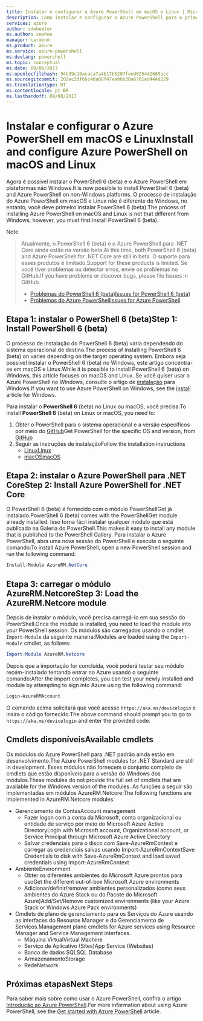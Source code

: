 ```yaml
---
title: Instalar e configurar o Azure PowerShell em macOS e Linux | Microsoft Docs
description: Como instalar e configurar o Azure PowerShell para o primeiro uso em macOS e Linux.
services: azure
author: sdwheeler
ms.author: sewhee
manager: carmonm
ms.product: azure
ms.service: azure-powershell
ms.devlang: powershell
ms.topic: conceptual
ms.date: 09/06/2017
ms.openlocfilehash: 94b39c18acaca7a4b17b5207feed025442665acc
ms.sourcegitcommit: 202ec2df66c40a60f47ea06b30a6701ad444d229
ms.translationtype: HT
ms.contentlocale: pt-BR
ms.lasthandoff: 09/08/2017
---
```

# <a name="install-and-configure-azure-powershell-on-macos-and-linux"></a><span data-ttu-id="ee301-103">Instalar e configurar o Azure PowerShell em macOS e Linux</span><span class="sxs-lookup"><span data-stu-id="ee301-103">Install and configure Azure PowerShell on macOS and Linux</span></span>

<span data-ttu-id="ee301-104">Agora é possível instalar o PowerShell 6 (beta) e o Azure PowerShell em plataformas não Windows.</span><span class="sxs-lookup"><span data-stu-id="ee301-104">It is now possible to install PowerShell 6 (beta) and Azure PowerShell on non-Windows platforms.</span></span>
<span data-ttu-id="ee301-105">O processo de instalação do Azure PowerShell em macOS e Linux não é diferente do Windows, no entanto, você deve primeiro instalar PowerShell 6 (beta).</span><span class="sxs-lookup"><span data-stu-id="ee301-105">The process of installing Azure PowerShell on macOS and Linux is not that different from Windows, however, you must first install PowerShell 6 (beta).</span></span>

> [!NOTE]

> <span data-ttu-id="ee301-106">Atualmente, o PowerShell 6 (beta) e o Azure PowerShell para .NET Core ainda estão na versão beta.</span><span class="sxs-lookup"><span data-stu-id="ee301-106">At this time, both PowerShell 6 (beta) and Azure PowerShell for .NET Core are still in beta.</span></span>
> <span data-ttu-id="ee301-107">O suporte para esses produtos é limitado.</span><span class="sxs-lookup"><span data-stu-id="ee301-107">Support for these products is limited.</span></span> <span data-ttu-id="ee301-108">Se você tiver problemas ou detectar erros, envie os problemas no GitHub.</span><span class="sxs-lookup"><span data-stu-id="ee301-108">If you have problems or discover bugs, please file Issues in GitHub.</span></span>
>
> * [<span data-ttu-id="ee301-109">Problemas do PowerShell 6 (beta)</span><span class="sxs-lookup"><span data-stu-id="ee301-109">Issues for PowerShell 6 (beta)</span></span>](https://github.com/PowerShell/PowerShell/issues)
> * [<span data-ttu-id="ee301-110">Problemas do Azure PowerShell</span><span class="sxs-lookup"><span data-stu-id="ee301-110">Issues for Azure PowerShell</span></span>](https://github.com/azure/azure-docs-powershell/issues)

## <a name="step-1-install-powershell-6-beta"></a><span data-ttu-id="ee301-111">Etapa 1: instalar o PowerShell 6 (beta)</span><span class="sxs-lookup"><span data-stu-id="ee301-111">Step 1: Install PowerShell 6 (beta)</span></span>

<span data-ttu-id="ee301-112">O processo de instalação do PowerShell 6 (beta) varia dependendo do sistema operacional de destino.</span><span class="sxs-lookup"><span data-stu-id="ee301-112">The process of installing PowerShell 6 (beta) on varies depending on the target operating system.</span></span>
<span data-ttu-id="ee301-113">Embora seja possível instalar o PowerShell 6 (beta) no Windows, este artigo concentra-se em macOS e Linux.</span><span class="sxs-lookup"><span data-stu-id="ee301-113">While it is possible to install PowerShell 6 (beta) on Windows, this article focuses on macOS and Linux.</span></span> <span data-ttu-id="ee301-114">Se você quiser usar o Azure PowerShell no Windows, consulte o artigo de [instalação](./install-azurerm-ps.md) para Windows.</span><span class="sxs-lookup"><span data-stu-id="ee301-114">If you want to use Azure PowerShell on Windows, see the [install](./install-azurerm-ps.md) article for Windows.</span></span>

<span data-ttu-id="ee301-115">Para instalar o **PowerShell 6** (beta) no Linux ou macOS, você precisa:</span><span class="sxs-lookup"><span data-stu-id="ee301-115">To install **PowerShell 6** (beta) on Linux or macOS, you need to:</span></span>

1. <span data-ttu-id="ee301-116">Obter o PowerShell para o sistema operacional e a versão específicos por meio do [GitHub](https://github.com/powershell/powershell#get-powershell)</span><span class="sxs-lookup"><span data-stu-id="ee301-116">Get PowerShell for the specific OS and version, from [GitHub](https://github.com/powershell/powershell#get-powershell)</span></span>
2. <span data-ttu-id="ee301-117">Seguir as instruções de instalação</span><span class="sxs-lookup"><span data-stu-id="ee301-117">Follow the installation instructions</span></span>
   - [<span data-ttu-id="ee301-118">Linux</span><span class="sxs-lookup"><span data-stu-id="ee301-118">Linux</span></span>](https://github.com/PowerShell/PowerShell/blob/master/docs/installation/linux.md)
   - [<span data-ttu-id="ee301-119">macOS</span><span class="sxs-lookup"><span data-stu-id="ee301-119">macOS</span></span>](https://github.com/PowerShell/PowerShell/blob/master/docs/installation/linux.md#macos-1012)

## <a name="step-2-install-azure-powershell-for-net-core"></a><span data-ttu-id="ee301-120">Etapa 2: instalar o Azure PowerShell para .NET Core</span><span class="sxs-lookup"><span data-stu-id="ee301-120">Step 2: Install Azure PowerShell for .NET Core</span></span>

<span data-ttu-id="ee301-121">O PowerShell 6 (beta) é fornecido com o módulo PowerShellGet já instalado.</span><span class="sxs-lookup"><span data-stu-id="ee301-121">PowerShell 6 (beta) comes with the PowerShellGet module already installed.</span></span> <span data-ttu-id="ee301-122">Isso torna fácil instalar qualquer módulo que está publicado na Galeria do PowerShell.</span><span class="sxs-lookup"><span data-stu-id="ee301-122">This makes it easy to install any module that is published to the PowerShell Gallery.</span></span> <span data-ttu-id="ee301-123">Para instalar o Azure PowerShell, abra uma nova sessão do PowerShell e execute o seguinte comando:</span><span class="sxs-lookup"><span data-stu-id="ee301-123">To install Azure PowerShell, open a new PowerShell session and run the following command:</span></span>

```powershell
Install-Module AzureRM.NetCore
```

## <a name="step-3-load-the-azurermnetcore-module"></a><span data-ttu-id="ee301-124">Etapa 3: carregar o módulo AzureRM.Netcore</span><span class="sxs-lookup"><span data-stu-id="ee301-124">Step 3: Load the AzureRM.Netcore module</span></span>

<span data-ttu-id="ee301-125">Depois de instalar o módulo, você precisa carregá-lo em sua sessão do PowerShell.</span><span class="sxs-lookup"><span data-stu-id="ee301-125">Once the module is installed, you need to load the module into your PowerShell session.</span></span> <span data-ttu-id="ee301-126">Os módulos são carregados usando o cmdlet `Import-Module` da seguinte maneira:</span><span class="sxs-lookup"><span data-stu-id="ee301-126">Modules are loaded using the `Import-Module` cmdlet, as follows:</span></span>

```powershell
Import-Module AzureRM.Netcore
```

<span data-ttu-id="ee301-127">Depois que a importação for concluída, você poderá testar seu módulo recém-instalado tentando entrar no Azure usando o seguinte comando:</span><span class="sxs-lookup"><span data-stu-id="ee301-127">After the import completes, you can test your newly installed and module by attempting to sign into Azure using the following command:</span></span>

```powershell
Login-AzureRMAccount
```

<span data-ttu-id="ee301-128">O comando acima solicitará que você acesse `https://aka.ms/devicelogin` e insira o código fornecido.</span><span class="sxs-lookup"><span data-stu-id="ee301-128">The above command should prompt you to go to `https://aka.ms/devicelogin` and enter the provided code.</span></span>

## <a name="available-cmdlets"></a><span data-ttu-id="ee301-129">Cmdlets disponíveis</span><span class="sxs-lookup"><span data-stu-id="ee301-129">Available cmdlets</span></span>

<span data-ttu-id="ee301-130">Os módulos do Azure PowerShell para .NET padrão ainda estão em desenvolvimento.</span><span class="sxs-lookup"><span data-stu-id="ee301-130">The Azure PowerShell modules for .NET Standard are still in development.</span></span> <span data-ttu-id="ee301-131">Esses módulos não fornecem o conjunto completo de cmdlets que estão disponíveis para a versão do Windows dos módulos.</span><span class="sxs-lookup"><span data-stu-id="ee301-131">These modules do not provide the full set of cmdlets that are available for the Windows version of the modules.</span></span> <span data-ttu-id="ee301-132">As funções a seguir são implementadas em módulos AzureRM.Netcore:</span><span class="sxs-lookup"><span data-stu-id="ee301-132">The following functions are implemented in AzureRM.Netcore modules:</span></span>

* <span data-ttu-id="ee301-133">Gerenciamento de Contas</span><span class="sxs-lookup"><span data-stu-id="ee301-133">Account management</span></span>
  - <span data-ttu-id="ee301-134">Fazer logon com a conta da Microsoft, conta organizacional ou entidade de serviço por meio do Microsoft Azure Active Directory</span><span class="sxs-lookup"><span data-stu-id="ee301-134">Login with Microsoft account, Organizational account, or Service Principal through Microsoft Azure Active Directory</span></span>
  - <span data-ttu-id="ee301-135">Salvar credenciais para o disco com Save-AzureRmContext e carregar as credenciais salvas usando Import-AzureRmContext</span><span class="sxs-lookup"><span data-stu-id="ee301-135">Save Credentials to disk with Save-AzureRmContext and load saved credentials using Import-AzureRmContext</span></span>
* <span data-ttu-id="ee301-136">Ambiente</span><span class="sxs-lookup"><span data-stu-id="ee301-136">Environment</span></span>
  - <span data-ttu-id="ee301-137">Obter os diferentes ambientes do Microsoft Azure prontos para uso</span><span class="sxs-lookup"><span data-stu-id="ee301-137">Get the different out-of-box Microsoft Azure environments</span></span>
  - <span data-ttu-id="ee301-138">Adicionar/definir/remover ambientes personalizados (como seus ambientes do Azure Stack ou do Pacote do Microsoft Azure)</span><span class="sxs-lookup"><span data-stu-id="ee301-138">Add/Set/Remove customized environments (like your Azure Stack or Windows Azure Pack environments)</span></span>
* <span data-ttu-id="ee301-139">Cmdlets de plano de gerenciamento para os Serviços do Azure usando as interfaces do Resource Manager e do Gerenciamento de Serviços.</span><span class="sxs-lookup"><span data-stu-id="ee301-139">Management plane cmdlets for Azure services using Resource Manager and Service Management interfaces.</span></span>
  - <span data-ttu-id="ee301-140">Máquina Virtual</span><span class="sxs-lookup"><span data-stu-id="ee301-140">Virtual Machine</span></span>
  - <span data-ttu-id="ee301-141">Serviço de Aplicativo (Sites)</span><span class="sxs-lookup"><span data-stu-id="ee301-141">App Service (Websites)</span></span>
  - <span data-ttu-id="ee301-142">Banco de dados SQL</span><span class="sxs-lookup"><span data-stu-id="ee301-142">SQL Database</span></span>
  - <span data-ttu-id="ee301-143">Armazenamento</span><span class="sxs-lookup"><span data-stu-id="ee301-143">Storage</span></span>
  - <span data-ttu-id="ee301-144">Rede</span><span class="sxs-lookup"><span data-stu-id="ee301-144">Network</span></span>

## <a name="next-steps"></a><span data-ttu-id="ee301-145">Próximas etapas</span><span class="sxs-lookup"><span data-stu-id="ee301-145">Next Steps</span></span>

<span data-ttu-id="ee301-146">Para saber mais sobre como usar o Azure PowerShell, confira o artigo [Introdução ao Azure PowerShell](get-started-azureps.md).</span><span class="sxs-lookup"><span data-stu-id="ee301-146">For more information about using Azure PowerShell, see the [Get started with Azure PowerShell](get-started-azureps.md) article.</span></span>

